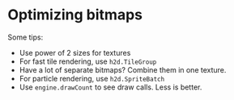 # Optimizing bitmaps

Some tips:

 - Use power of 2 sizes for textures
 - For fast tile rendering, use `h2d.TileGroup`
 - Have a lot of separate bitmaps? Combine them in one texture.
 - For particle rendering, use `h2d.SpriteBatch`
 - Use `engine.drawCount` to see draw calls. Less is better.
